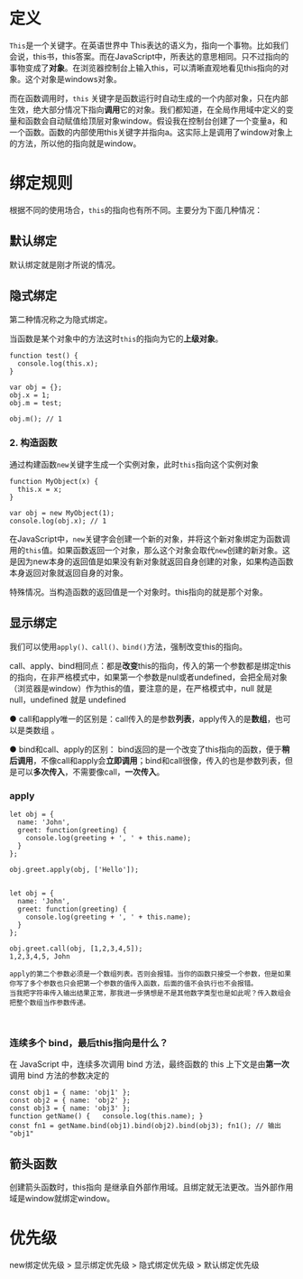 # 定义

`This`是一个关键字。在英语世界中 This表达的语义为，指向一个事物。比如我们会说，this书，this答案。而在JavaScript中，所表达的意思相同。只不过指向的事物变成了**对象**。在浏览器控制台上输入this，可以清晰直观地看见this指向的对象。这个对象是windows对象。

而在函数调用时，`this` 关键字是函数运行时自动生成的一个内部对象，只在内部生效，绝大部分情况下指向**调用**它的对象。我们都知道，在全局作用域中定义的变量和函数会自动赋值给顶层对象window。假设我在控制台创建了一个变量a，和一个函数。函数的内部使用this关键字并指向a。这实际上是调用了window对象上的方法，所以他的指向就是window。

# 绑定规则

根据不同的使用场合，`this`的指向也有所不同。主要分为下面几种情况：

## 默认绑定

默认绑定就是刚才所说的情况。

## 隐式绑定

第二种情况称之为隐式绑定。

当函数是某个对象中的方法这时`this`的指向为它的**上级对象**。

```JS
function test() {
  console.log(this.x);
}

var obj = {};
obj.x = 1;
obj.m = test;

obj.m(); // 1
```



### 2. 构造函数

通过构建函数`new`关键字生成一个实例对象，此时`this`指向这个实例对象

```JS
function MyObject(x) {
  this.x = x;
}

var obj = new MyObject(1);
console.log(obj.x); // 1
```

在JavaScript中，`new`关键字会创建一个新的对象，并将这个新对象绑定为函数调用的`this`值。如果函数返回一个对象，那么这个对象会取代`new`创建的新对象。这是因为new本身的返回值是如果没有新对象就返回自身创建的对象，如果构造函数本身返回对象就返回自身的对象。

特殊情况。当构造函数的返回值是一个对象时。this指向的就是那个对象。



## 显示绑定 

我们可以使用`apply()、call()、bind()`方法，强制改变this的指向。

call、apply、bind相同点：都是**改变**this的指向，传入的第一个参数都是绑定this的指向，在非严格模式中，如果第一个参数是nul或者undefined，会把全局对象（浏览器是window）作为this的值，要注意的是，在严格模式中，null 就是 null，undefined 就是 undefined

 ● call和apply唯一的区别是：call传入的是参数**列表**，apply传入的是**数组**，也可以是类数组 。

● bind和call、apply的区别： bind返回的是一个改变了this指向的函数，便于**稍后调用**，不像call和apply会**立即调用**；bind和call很像，传入的也是参数列表，但是可以**多次传入**，不需要像call，**一次传入**。



### apply

```JS
let obj = {
  name: 'John',
  greet: function(greeting) {
    console.log(greeting + ', ' + this.name);
  }
};

obj.greet.apply(obj, ['Hello']);


let obj = {
  name: 'John',
  greet: function(greeting) {
    console.log(greeting + ', ' + this.name);
  }
};

obj.greet.call(obj, [1,2,3,4,5]);
1,2,3,4,5, John

apply的第二个参数必须是一个数组列表。否则会报错。当你的函数只接受一个参数，但是如果你写了多个参数也只会把第一个参数的值传入函数，后面的值不会执行也不会报错。
当我把字符串传入输出结果正常，那我进一步猜想是不是其他数字类型也是如此呢？传入数组会把整个数组当作参数传递。



```







### 连续多个 bind，最后this指向是什么？

在 JavaScript 中，连续多次调用 bind 方法，最终函数的 this 上下文是由**第一次**调用 bind 方法的参数决定的

```
const obj1 = { name: 'obj1' }; 
const obj2 = { name: 'obj2' }; 
const obj3 = { name: 'obj3' };  
function getName() {   console.log(this.name); }  
const fn1 = getName.bind(obj1).bind(obj2).bind(obj3); fn1(); // 输出 "obj1"
```



## 箭头函数

创建箭头函数时，this指向 是继承自外部作用域。且绑定就无法更改。当外部作用域是window就绑定window。







# 优先级

new绑定优先级 > 显示绑定优先级 > 隐式绑定优先级 > 默认绑定优先级



# 

# 

